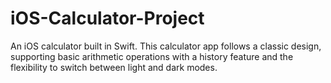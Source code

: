 # iOS-Calculator-Project
An iOS calculator built in Swift. This calculator app follows a classic design, supporting basic arithmetic operations with a history feature and the flexibility to switch between light and dark modes.
